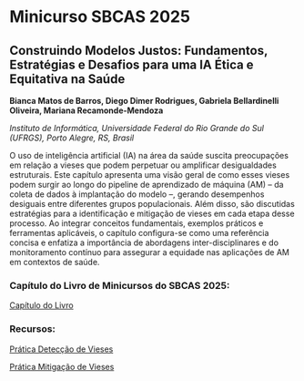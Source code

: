 # Minicurso SBCAS 2025
## Construindo Modelos Justos: Fundamentos, Estratégias e Desafios para uma IA Ética e Equitativa na Saúde

**Bianca Matos de Barros, Diego Dimer Rodrigues, Gabriela Bellardinelli Oliveira, Mariana Recamonde-Mendoza**

*Instituto de Informática, Universidade Federal do Rio Grande do Sul (UFRGS), Porto Alegre, RS, Brasil*

O uso de inteligência artificial (IA) na área da saúde suscita preocupações em relação a  vieses  que  podem  perpetuar  ou  amplificar  desigualdades  estruturais.   Este  capítulo apresenta uma visão geral de como esses vieses podem surgir ao longo do pipeline de aprendizado de máquina (AM) – da coleta de dados à implantação do modelo –, gerando desempenhos desiguais entre diferentes grupos populacionais. Além disso, são discutidas estratégias para a identificação e mitigação de vieses em cada etapa desse processo. Ao integrar conceitos fundamentais, exemplos práticos e ferramentas aplicáveis, o capítulo configura-se como uma referência concisa e enfatiza a importância de abordagens inter-disciplinares e do monitoramento contínuo para assegurar a equidade nas aplicações de AM em contextos de saúde.

### Capítulo do Livro de Minicursos do SBCAS 2025:

[Capítulo do Livro](https://doi.org/10.5753/sbc.16731.5.4)

### Recursos:

[Prática Detecção de Vieses](https://www.inf.ufrgs.br/~ddrodrigues/sbcas2025)

[Prática Mitigação de Vieses](https://colab.research.google.com/drive/13M6-9UWShifSYtSx_2QOSr-jZ3YHNWas?usp=sharing)
